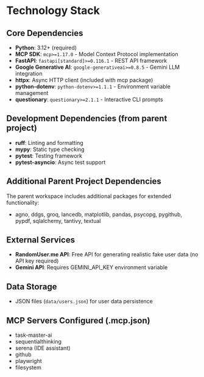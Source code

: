 # Technology Stack

## Core Dependencies
- **Python**: 3.12+ (required)
- **MCP SDK**: `mcp>=1.17.0` - Model Context Protocol implementation
- **FastAPI**: `fastapi[standard]>=0.116.1` - REST API framework
- **Google Generative AI**: `google-generativeai>=0.8.5` - Gemini LLM integration
- **httpx**: Async HTTP client (included with mcp package)
- **python-dotenv**: `python-dotenv>=1.1.1` - Environment variable management
- **questionary**: `questionary>=2.1.1` - Interactive CLI prompts

## Development Dependencies (from parent project)
- **ruff**: Linting and formatting
- **mypy**: Static type checking
- **pytest**: Testing framework
- **pytest-asyncio**: Async test support

## Additional Parent Project Dependencies
The parent workspace includes additional packages for extended functionality:
- agno, ddgs, groq, lancedb, matplotlib, pandas, psycopg, pygithub, pypdf, sqlalchemy, tantivy, textual

## External Services
- **RandomUser.me API**: Free API for generating realistic fake user data (no API key required)
- **Gemini API**: Requires GEMINI_API_KEY environment variable

## Data Storage
- JSON files (`data/users.json`) for user data persistence

## MCP Servers Configured (.mcp.json)
- task-master-ai
- sequentialthinking
- serena (IDE assistant)
- github
- playwright
- filesystem
